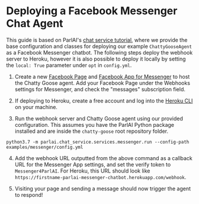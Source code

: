 # Deploying a Facebook Messenger Chat Agent

This guide is based on ParlAI's [chat service tutorial](https://parl.ai/docs/tutorial_chat_service.html), where we provide the base configuration and classes for deploying our example `ChattyGooseAgent` as a Facebook Messenger chatbot. The following steps deploy the webhook server to Heroku, however it is also possible to deploy it locally by setting the `local: True` parameter under `opt` in `config.yml`.

1. Create a new [Facebook Page](https://www.facebook.com/pages/create) and [Facebook App for Messenger](https://developers.facebook.com/docs/messenger-platform/getting-started/app-setup) to host the Chatty Goose agent. Add your Facebook Page under the Webhooks settings for Messenger, and check the "messages" subscription field.

2. If deploying to Heroku, create a free account and log into the [Heroku CLI](https://devcenter.heroku.com/articles/heroku-cli) on your machine.

3. Run the webhook server and Chatty Goose agent using our provided configuration. This assumes you have the ParlAI Python package installed and are inside the `chatty-goose` root repository folder.

```
python3.7 -m parlai.chat_service.services.messenger.run --config-path examples/messenger/config.yml
```

4. Add the webhook URL outputted from the above command as a callback URL for the Messenger App settings, and set the verify token to `Messenger4ParlAI`. For Heroku, this URL should look like `https://firstname-parlai-messenger-chatbot.herokuapp.com/webhook`.

5. Visiting your page and sending a message should now trigger the agent to respond!
